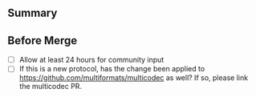 ## Summary
<!-- What's the change? -->

## Before Merge
<!-- Anything that's needed before we merge this? -->
- [ ] Allow at least 24 hours for community input
- [ ] If this is a new protocol, has the change been applied to https://github.com/multiformats/multicodec as well? If so, please link the multicodec PR.
